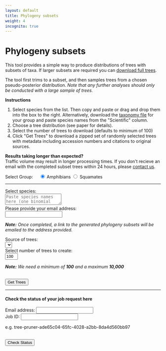 ```yaml
---
layout: default
title: Phylogeny subsets
weight: 4
incognito: true
---
```




Phylogeny subsets
=================


This tool provides a simple way to produce distributions of trees with subsets
of taxa. If larger subsets are required you can [download full trees](https://data.vertlife.org/).

The tool first trims to a subset, and then samples trees from a chosen
pseudo-posterior distribution. *Note that any further analyses should only
be conducted with a large sample of trees.*

**Instructions**

1. Select species from the list. Then copy and paste or drag and drop
them into the box to the right. Alternatively, download the [taxonomy file](https://data.vertlife.org/) for your group
and paste species names from the "Scientific" column.  
2. Choose a tree distribution (see paper for details).  
3. Select the number of trees to download (defaults to minimum of 100)  
4. Click "Get Trees" to download a zipped set of randomly selected
trees with metadata including accession numbers and citations to original  
sources.  

<div class="well well-sm">
  <p>
    <strong>Results taking longer than expected? </strong>
    <br />Traffic volume may result in longer processing times. If you don't recieve an email with the completed subset trees within 24 hours, please <a href="mailto:support@vertlife.org">contact us</a>.
  </p>
</div>

<div class="container well well-lg">
  <div class="row">
    <form class="col-md-9">
      <div class="form-group">
        <label>Select Group: </label> &nbsp; &nbsp; 
          <label class="radio-inline">
            <input type="radio" name="grpTaxa" id="grpTaxaAmph" value="amphibiantree" checked> Amphibians
          </label>
          <label class="radio-inline">
            <input type="radio" name="grpTaxa" id="grpTaxaSqam" value="squamatetree"> Squamates
          </label>
      </div>
      <hr />
      <div class="form-group">
        <label>Select <span id="baseTreeName"></span> species: </label>
        <div class="row">
          <div class="speciesContainer col-md-5"></div>
          <div class="selectedContainer col-md-5">
            <textarea id="selected" placeholder="Paste species names here (one binomial per line)."></textarea>
          </div>
        </div>
      </div>
    </form>
  </div>
  <div class="row">
    <form class="form-horizontal col-md-9">
      <div class="form-group">
        <label for="email" class="col-sm-5 control-label">Please provide your email address: </label>
        <div class="col-sm-7">
          <input type="text" class="form-control input-sm" name="email" id="email">
          <p class="help-block"><em><strong>Note:</strong> Once completed, a link to the generated phylogeny subsets will be emailed to the address provided.</em></p>
        </div>
      </div>
      <div class="form-group">
        <label for="treeset" class="col-sm-5 control-label">Source of trees: </label>
        <div class="col-sm-7">
          <select name="treeset" id="treeset" class="form-control input-sm"></select>
        </div>
      </div>
      <div class="form-group">
        <label for="treenum" class="col-sm-5 control-label">Select number of trees to create: </label>
        <div class="col-sm-7">
          <input id="treenum" type="text" size="2" class="form-control input-sm" value="100">
          <p class="help-block"><em><strong>Note:</strong> We need a minimum of <strong>100</strong> and a maximum <strong>10,000</strong></em></p>
        </div>
      </div>
      <div class="form-group">
        <div class="col-sm-5">&nbsp;</div>
        <div class="col-sm-7">
          <button type="button" class="btn btn-default btn-sm" id="btnGetTrees">Get Trees</button>
          <span><img id="loading" src="/images/loading.gif" onload="$(this).toggle(false)" style="display: none;" /></span>
        </div>
      </div>
      <div id="status" class="form-group"></div>
    </form>
  </div>
  <hr />
  <h4>Check the status of your job request here</h4>
  <div>
    <div class="row">
      <div class="col-xs-4">
        <label for="emailStatus">Email address: </label>
        <input type="text" class="form-control input-sm" name="emailStatus" id="emailStatus" value="">
      </div>
      <div class="col-xs-5">
        <label for="jobid">Job ID: </label>
        <input type="text" class="form-control input-sm" name="jobid" id="jobid" value="">
        <p class="help-block">e.g. tree-pruner-ade65c04-65fc-4028-a2bb-8da4d560bb97</p>
      </div>
      <div class="col-xs-3">
        <div>&nbsp;</div>
        <button type="button" class="btn btn-default btn-sm" id="btnStatus">Check Status</button>
        <span><img id="loadingCheck" src="/images/loading.gif" onload="$(this).toggle(false)" style="display: none;" /></span>
      </div>
    </div>
    <div id="statusCheck" class="col-md-9"></div>
  </div>
</div>
<script src="/js/subsets.js"></script>